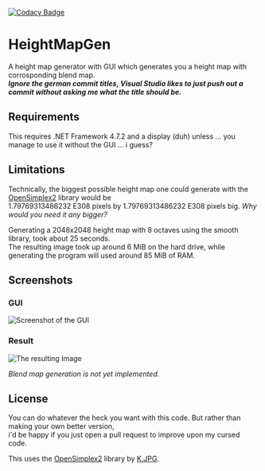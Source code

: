 [![Codacy Badge](https://app.codacy.com/project/badge/Grade/2cf58825ac87454b98b7401872067a89)](https://www.codacy.com/gh/Aaron2550/HeightMapGen/dashboard?utm_source=github.com&amp;utm_medium=referral&amp;utm_content=Aaron2550/HeightMapGen&amp;utm_campaign=Badge_Grade)

# HeightMapGen
A height map generator with GUI which generates you a height map with corrosponding blend map.  
***Ignore the german commit titles, Visual Studio likes to just push out a commit without asking me what the title should be.***

## Requirements
This requires .NET Framework 4.7.2 and a display (duh) unless ... you manage to use it without the GUI ... i guess?

## Limitations
Technically, the biggest possible height map one could generate with the [OpenSimplex2](https://github.com/KdotJPG/OpenSimplex2) library would be  
1.79769313486232 E308 pixels by 1.79769313486232 E308 pixels big.  *Why would you need it any bigger?*

Generating a 2048x2048 height map with 8 octaves using the smooth library, took about 25 seconds.  
The resulting image took up around 6 MiB on the hard drive, while generating the program will used around 85 MiB of RAM.


## Screenshots
### GUI
![Screenshot of the GUI](https://stronghold.host/media/dqCdyDpf.png "Screenshot")  
### Result
![The resulting Image](https://stronghold.host/media/gISOvjCE.png "Result")

*Blend map generation is not yet implemented.*

## License
You can do whatever the heck you want with this code. But rather than making your own better version,  
i'd be happy if you just open a pull request to improve upon my cursed code.

This uses the [OpenSimplex2](https://github.com/KdotJPG/OpenSimplex2) library by [K.JPG](https://github.com/KdotJPG).
